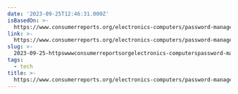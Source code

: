 ```yaml
---
date: '2023-09-25T12:46:31.000Z'
isBasedOn: >-
  https://www.consumerreports.org/electronics-computers/password-managers/best-password-managers-review-digital-security-privacy-ease-of-use-a7337649384/
link: >-
  https://www.consumerreports.org/electronics-computers/password-managers/best-password-managers-review-digital-security-privacy-ease-of-use-a7337649384/
slug: >-
  2023-09-25-httpswwwconsumerreportsorgelectronics-computerspassword-managersbest-password-managers-review-digital-security-privacy-ease-of-use-a7337649384
tags:
  - tech
title: >-
  https://www.consumerreports.org/electronics-computers/password-managers/best-password-managers-review-digital-security-privacy-ease-of-use-a7337649384/
---
```


